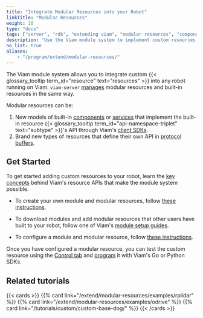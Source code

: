 ```yaml
---
title: "Integrate Modular Resources into your Robot"
linkTitle: "Modular Resources"
weight: 10
type: "docs"
tags: ["server", "rdk", "extending viam", "modular resources", "components", "services"]
description: "Use the Viam module system to implement custom resources that can be included in any Viam-powered robot."
no_list: true
aliases:
    - "/program/extend/modular-resources/"
---
```


The Viam module system allows you to integrate custom {{< glossary_tooltip term_id="resource" text="resources" >}} into any robot running on Viam.
`viam-server` [manages](/extend/modular-resources/key-concepts/) modular resources and built-in resources in the same way.

Modular resources can be:

1. New models of built-in [components](/components/) or [services](/services/) that implement the built-in resource {{< glossary_tooltip term_id="api-namespace-triplet" text="subtype" >}}'s API through Viam's [client SDKs](/program/apis/).
2. Brand new types of resources that define their own API in [protocol buffers](https://developers.google.com/protocol-buffers).

## Get Started

To get started adding custom resources to your robot, learn the [key concepts](/extend/modular-resources/key-concepts/) behind Viam's resource APIs that make the module system possible.

- To create your own module and modular resources, follow [these instructions](/extend/modular-resources/create/).

- To download modules and add modular resources that other users have built to your robot, follow one of Viam's [module setup guides](/extend/modular-resources/examples/).

- To configure a module and modular resource, follow [these instructions](/extend/modular-resources/configure/).

Once you have configured a modular resource, you can test the custom resource using the [Control tab](/manage/fleet/#remote-control) and [program](/program/) it with Viam's Go or Python SDKs.

## Related tutorials

{{< cards >}}
    {{% card link="/extend/modular-resources/examples/rplidar" %}}
    {{% card link="/extend/modular-resources/examples/odrive" %}}
    {{% card link="/tutorials/custom/custom-base-dog/" %}}
{{< /cards >}}
